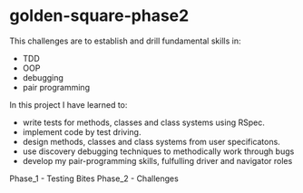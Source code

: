 # golden-square-phase2

This challenges are to establish and drill fundamental skills in: 
 - TDD
 - OOP
 - debugging
 - pair programming

In this project I have learned to:
 - write tests for methods, classes and class systems using RSpec.
 - implement code by test driving.
 - design methods, classes and class systems from user specificatons.
 - use discovery debugging techniques to methodically work through bugs
 - develop my pair-programming skills, fulfulling driver and navigator roles 


Phase_1 - Testing Bites
Phase_2 - Challenges